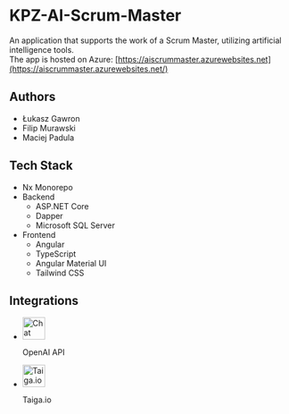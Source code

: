 # KPZ-AI-Scrum-Master
An application that supports the work of a Scrum Master, utilizing artificial intelligence tools.
<br/>
The app is hosted on Azure: [https://aiscrummaster.azurewebsites.net](https://aiscrummaster.azurewebsites.net/)

## Authors
- Łukasz Gawron
- Filip Murawski
- Maciej Padula

## Tech Stack
- Nx Monorepo
- Backend
  - ASP.NET Core
  - Dapper
  - Microsoft SQL Server
- Frontend
  - Angular
  - TypeScript
  - Angular Material UI
  - Tailwind CSS

## Integrations
<div>
  <ul>
    <li>
      <div>
        <img src="https://upload.wikimedia.org/wikipedia/commons/0/04/ChatGPT_logo.svg" alt="Chat GPT" height="40">
        <p>OpenAI API</p>
      </div>
    </li>
    <li>
      <div>
        <img src="https://img.plasmic.app/img-optimizer/v1/img/a44a7e3b91181684d9d1bf631c0cb622.png?q=75&f=webp" alt="Taiga.io" height="40">
        <p style="align-self: center;">Taiga.io</p>
      </div>
    </li>
  </ul>
</div>
